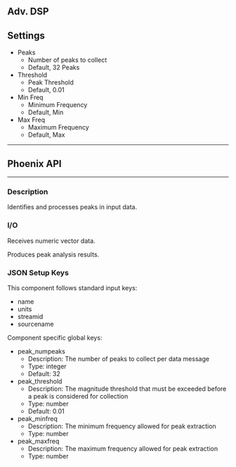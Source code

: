 ## Adv. DSP
## Settings

- Peaks
    - Number of peaks to collect
    - Default, 32 Peaks
- Threshold
    - Peak Threshold
    - Default, 0.01
- Min Freq
    - Minimum Frequency
    - Default, Min
- Max Freq
    - Maximum Frequency
    - Default, Max
___
## Phoenix API
___
### Description

Identifies and processes peaks in input data.

### I/O

Receives numeric vector data.

Produces peak analysis results.

### JSON Setup Keys

This component follows standard input keys:
- name
- units
- streamid
- sourcename

Component specific global keys:
- peak_numpeaks
  - Description: The number of peaks to collect per data message
  - Type: integer
  - Default: 32
- peak_threshold
  - Description: The magnitude threshold that must be exceeded before a peak is considered for collection
  - Type: number
  - Default: 0.01
- peak_minfreq
  - Description: The minimum frequency allowed for peak extraction
  - Type: number
- peak_maxfreq
  - Description: The maximum frequency allowed for peak extraction
  - Type: number
